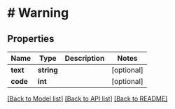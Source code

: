 # # Warning

## Properties

Name | Type | Description | Notes
------------ | ------------- | ------------- | -------------
**text** | **string** |  | [optional]
**code** | **int** |  | [optional]

[[Back to Model list]](../../README.md#models) [[Back to API list]](../../README.md#endpoints) [[Back to README]](../../README.md)
